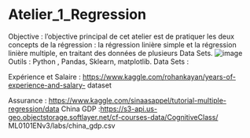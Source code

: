 # Atelier_1_Regression
Objective :
l’objective principal de cet atelier est de pratiquer les deux concepts de la régression : la
régression linière simple et la régression linière multiple, en traitant des données de plusieurs
Data Sets.
![image](https://github.com/Aoulek/Atelier_1_R-gression-/assets/101673062/23ec79df-4e28-43f3-8282-a14f40d9ce30)
Outils : Python , Pandas, Sklearn, matplotlib.
Data Sets :

Expérience et Salaire : https://www.kaggle.com/rohankayan/years-of-experience-and-salary-
dataset

Assurance : https://www.kaggle.com/sinaasappel/tutorial-multiple-regression/data
China GDP :https://s3-api.us-geo.objectstorage.softlayer.net/cf-courses-data/CognitiveClass/
ML0101ENv3/labs/china_gdp.csv
